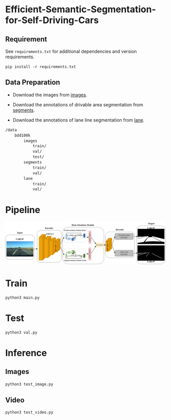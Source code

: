 # Efficient-Semantic-Segmentation-for-Self-Driving-Cars

## Requirement
See `requirements.txt` for additional dependencies and version requirements.

```setup
pip install -r requirements.txt
```


## Data Preparation

- Download the images from [images](https://bdd-data.berkeley.edu/).

- Download the annotations of drivable area segmentation from [segments](https://drive.google.com/file/d/1xy_DhUZRHR8yrZG3OwTQAHhYTnXn7URv/view?usp=sharing). 
- Download the annotations of lane line segmentation from [lane](https://drive.google.com/file/d/1lDNTPIQj_YLNZVkksKM25CvCHuquJ8AP/view?usp=sharing). 

```bash
/data
    bdd100k
        images
            train/
            val/
            test/
        segments
            train/
            val/
        lane
            train/
            val/
```
# Pipeline

<div align=center>
<img src='image\arch.png' width='600'>
</div>

# Train
```python
python3 main.py
```

# Test
```python
python3 val.py
```

# Inference

## Images
```python
python3 test_image.py
```
## Video
```python
python3 test_video.py
```

